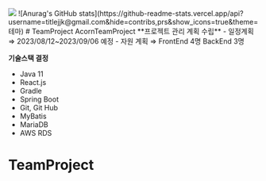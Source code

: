 <img src="https://capsule-render.vercel.app/api?type=soft&color=auto&height=200&section=header&text=TeamProject&fontSize=70" />
![Anurag's GitHub stats](https://github-readme-stats.vercel.app/api?username=titlejjk@gmail.com&hide=contribs,prs&show_icons=true&theme=테마)
# TeamProject
AcornTeamProject
**프로젝트 관리 계획 수립**
- 일정계획 ⇒ 2023/08/12~2023/09/06 예정
- 자원 계획 ⇒ FrontEnd 4명 BackEnd 3명

**기술스택 결정**
- Java 11
- React.js
- Gradle
- Spring Boot
- Git, Git Hub
- MyBatis
- MariaDB
- AWS RDS
# TeamProject

